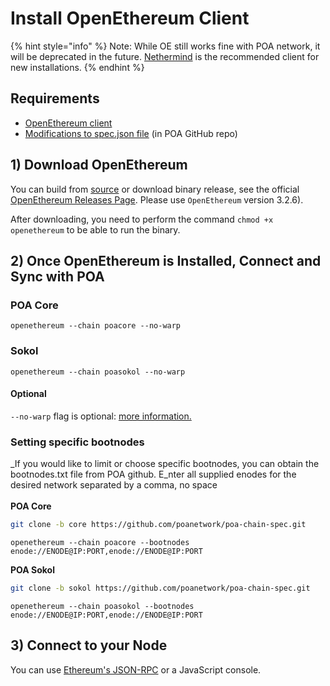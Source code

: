# Install OpenEthereum Client

{% hint style="info" %}
Note: While OE still works fine with POA network, it will be deprecated in the future. [Nethermind](install-nethermind-client.md) is the recommended client for new installations.
{% endhint %}

## Requirements

* [OpenEthereum client](https://github.com/openethereum/openethereum/releases)
* [Modifications to spec.json file](https://github.com/poanetwork/poa-chain-spec/) (in POA GitHub repo)

## 1) Download OpenEthereum

You can build from [source](https://github.com/openethereum/openethereum) or download binary release, see the official [OpenEthereum Releases Page](https://github.com/openethereum/openethereum/releases). Please use  `OpenEthereum` version 3.2.6).

After downloading, you need to perform the command `chmod +x openethereum` to be able to run the binary.

## 2) Once OpenEthereum is Installed, Connect and Sync with POA

### **POA Core**

```
openethereum --chain poacore --no-warp
```

### Sokol

```
openethereum --chain poasokol --no-warp
```

#### Optional

`--no-warp` flag is optional: [more information.](https://openethereum.github.io/Beginner-Introduction.html)

### Setting specific bootnodes

_If you would like to limit or choose specific bootnodes, you can obtain the bootnodes.txt file from POA github. E_nter all supplied enodes for the desired network separated by a comma, no space\
\
**POA Core**

```bash
git clone -b core https://github.com/poanetwork/poa-chain-spec.git
```

```
openethereum --chain poacore --bootnodes enode://ENODE@IP:PORT,enode://ENODE@IP:PORT
```

**POA Sokol**

```bash
git clone -b sokol https://github.com/poanetwork/poa-chain-spec.git
```

```
openethereum --chain poasokol --bootnodes enode://ENODE@IP:PORT,enode://ENODE@IP:PORT
```

## 3) Connect to your Node

You can use [Ethereum's JSON-RPC](https://openethereum.github.io/JSONRPC) or a JavaScript console.
